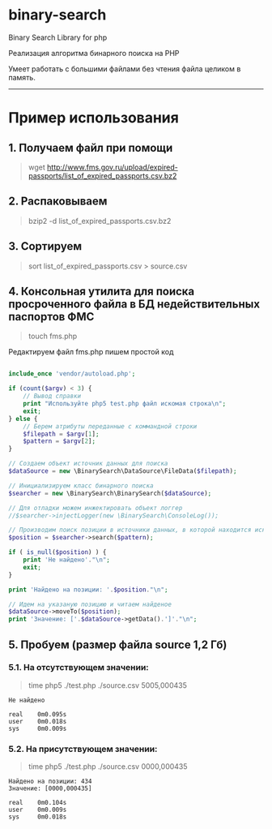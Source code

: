 # binary-search

Binary Search Library for php

Реализация алгоритма бинарного поиска на PHP

Умеет работать с большими файлами без чтения файла целиком в память.

---

# Пример использования

## 1. Получаем файл при помощи 

> wget http://www.fms.gov.ru/upload/expired-passports/list_of_expired_passports.csv.bz2


## 2. Распаковываем 

> bzip2 -d list_of_expired_passports.csv.bz2


## 3. Сортируем

> sort list_of_expired_passports.csv > source.csv


## 4. Консольная утилита для поиска просроченного файла в БД недействительных паспортов ФМС

> touch fms.php

Редактируем файл fms.php пишем простой код

```php

include_once 'vendor/autoload.php';

if (count($argv) < 3) {
	// Вывод справки
	print "Используйте php5 test.php файл искомая строка\n";
	exit;
} else {
	// Берем атрибуты переданные с коммандной строки
	$filepath = $argv[1];
	$pattern = $argv[2];
}

// Создаем объект источник данных для поиска
$dataSource = new \BinarySearch\DataSource\FileData($filepath);

// Инициализируем класс бинарного поиска
$searcher = new \BinarySearch\BinarySearch($dataSource);

// Для отладки можем инжектировать объект логгер
//$searcher->injectLogger(new \BinarySearch\ConsoleLog());

// Производим поиск позиции в источники данных, в которой находится искомое значение
$position = $searcher->search($pattern);

if ( is_null($position) ) {
	print 'Не найдено'."\n";
	exit;
} 

print 'Найдено на позиции: '.$position."\n";

// Идем на указаную позицию и читаем найденое
$dataSource->moveTo($position);
print 'Значение: ['.$dataSource->getData().']'."\n";

```

## 5. Пробуем (размер файла source 1,2 Гб)
### 5.1. На отсутствующем значении:

> time php5 ./test.php ./source.csv 5005,000435

```
Не найдено

real    0m0.095s
user    0m0.018s
sys     0m0.009s
```

### 5.2. На присутствующем значении:

> time php5 ./test.php ./source.csv 0000,000435

```
Найдено на позиции: 434
Значение: [0000,000435]

real    0m0.104s
user    0m0.009s
sys     0m0.018s
```
